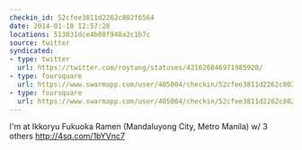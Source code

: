 ```yaml
---
checkin_id: 52cfee3811d2262c802f6564
date: 2014-01-10 12:57:28
locations: 513031dce4b08f948a2c1b7c
source: twitter
syndicated:
- type: twitter
  url: https://twitter.com/roytang/statuses/421626846971985920/
- type: foursquare
  url: https://www.swarmapp.com/user/405004/checkin/52cfee3811d2262c802f6564?s=8_Vf_sijMKXZ7MtLV4U584eJ1qI&ref=tw
- type: foursquare
  url: https://www.swarmapp.com/user/405004/checkin/52cfee3811d2262c802f6564?s=8_Vf_sijMKXZ7MtLV4U584eJ1qI&ref=tw
---
```


I'm at Ikkoryu Fukuoka Ramen (Mandaluyong City, Metro Manila) w/ 3 others http://4sq.com/1bYVnc7